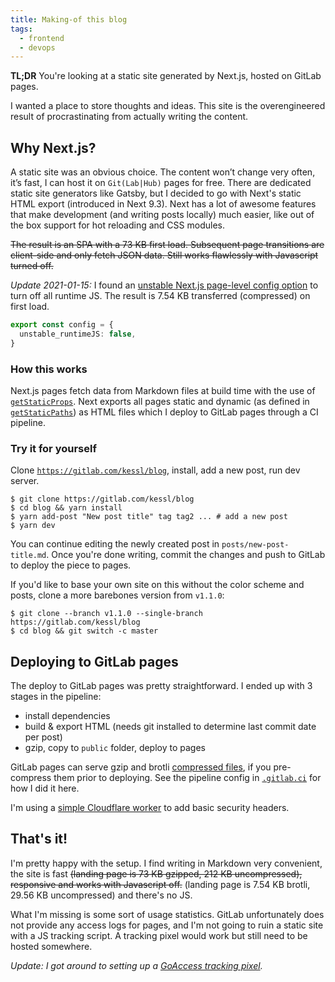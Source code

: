```yaml
---
title: Making-of this blog
tags:
  - frontend
  - devops
---
```

**TL;DR** You're looking at a static site generated by Next.js, hosted on GitLab pages.

I wanted a place to store thoughts and ideas.
This site is the overengineered result of procrastinating from actually writing the content.

## Why Next.js?

A static site was an obvious choice.
The content won’t change very often, it’s fast, I can host it on `Git(Lab|Hub)` pages for free.
There are dedicated static site generators like Gatsby, but I decided to go with Next's static HTML export (introduced in Next 9.3).
Next has a lot of awesome features that make development (and writing posts locally) much easier, like out of the box support for hot reloading and CSS modules.

~~The result is an SPA with a 73 KB first load. Subsequent page transitions are client-side and only fetch JSON data.
Still works flawlessly with Javascript turned off.~~

<a name="no-js">_Update 2021-01-15:_</a> I found an [unstable Next.js page-level config option](https://github.com/vercel/next.js/pull/11949) to turn off all runtime JS.
The result is 7.54 KB transferred (compressed) on first load.

```ts
export const config = {
  unstable_runtimeJS: false,
}
```

### How this works

Next.js pages fetch data from Markdown files at build time with the use of [`getStaticProps`](https://nextjs.org/docs/basic-features/data-fetching#getstaticprops-static-generation).
Next exports all pages static and dynamic (as defined in [`getStaticPaths`](https://nextjs.org/docs/basic-features/data-fetching#getstaticpaths-static-generation)) as HTML files which I deploy to GitLab pages through a CI pipeline.

### Try it for yourself

Clone [`https://gitlab.com/kessl/blog`](https://gitlab.com/kessl/blog), install, add a new post, run dev server.

```shell
$ git clone https://gitlab.com/kessl/blog
$ cd blog && yarn install
$ yarn add-post "New post title" tag tag2 ... # add a new post
$ yarn dev
```

You can continue editing the newly created post in `posts/new-post-title.md`.
Once you're done writing, commit the changes and push to GitLab to deploy the piece to pages.

If you'd like to base your own site on this without the color scheme and posts, clone a more barebones version from `v1.1.0`:

```shell
$ git clone --branch v1.1.0 --single-branch https://gitlab.com/kessl/blog
$ cd blog && git switch -c master
```

## Deploying to GitLab pages

The deploy to GitLab pages was pretty straightforward.
I ended up with 3 stages in the pipeline:

- install dependencies
- build & export HTML (needs git installed to determine last commit date per post)
- gzip, copy to `public` folder, deploy to pages

GitLab pages can serve gzip and brotli [compressed files](https://gitlab.com/gitlab-org/gitlab-pages/-/merge_requests/25), if you pre-compress them prior to deploying.
See the pipeline config in [`.gitlab.ci`](https://gitlab.com/kessl/blog/-/blob/master/.gitlab-ci.yml#L49) for how I did it here.

I'm using a [simple Cloudflare worker](https://gist.github.com/kessl/d5ec24894833f7af5d10101128145b0d) to add basic security headers.

## That's it!

I'm pretty happy with the setup.
I find writing in Markdown very convenient, the site is fast ~~(landing page is 73 KB gzipped, 212 KB uncompressed), responsive and works with Javascript off.~~
(landing page is 7.54 KB brotli, 29.56 KB uncompressed) and there's no JS.

What I'm missing is some sort of usage statistics.
GitLab unfortunately does not provide any access logs for pages, and I'm not going to ruin a static site with a JS tracking script.
A tracking pixel would work but still need to be hosted somewhere.

_Update: I got around to setting up a [GoAccess tracking pixel](/static-site-analytics-with-nginx-goaccess-no-js)._

